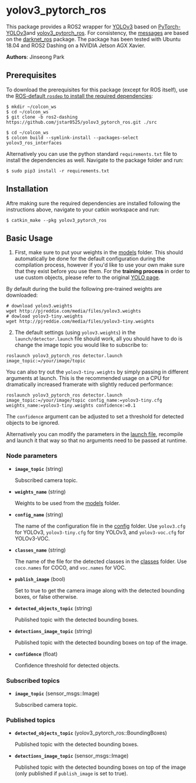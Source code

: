 # yolov3_pytorch_ros

This package provides a ROS2 wrapper for [YOLOv3](https://pjreddie.com/darknet/yolo) based on [PyTorch-YOLOv3](https://github.com/eriklindernoren/PyTorch-YOLOv3)and [yolov3_pytorch_ros](https://github.com/vvasilo/yolov3_pytorch_ros). For consistency, the [messages](msg) are based on the [darknet_ros](https://github.com/leggedrobotics/darknet_ros) package. The package has been tested with Ubuntu 18.04 and ROS2 Dashing on a NVIDIA Jetson AGX Xavier.

**Authors**: Jinseong Park

## Prerequisites

To download the prerequisites for this package (except for ROS itself), use the [ROS-default `rosdep` to install the required dependencies](http://wiki.ros.org/ROS/Tutorials/rosdep):

```
$ mkdir ~/colcon_ws
$ cd ~/colcon_ws
$ git clone -b ros2-dashing https://github.com/jstar0525/yolov3_pytorch_ros.git ./src

$ cd ~/colcon_ws
$ colcon build --symlink-install --packages-select yolov3_ros_interfaces
```

Alternatively you can use the python standard `requirements.txt` file to install the dependencies as well. Navigate to the package folder and run:

```
$ sudo pip3 install -r requirements.txt
```

## Installation

Aftre making sure the required dependencies are installed following the instructions above, navigate to your catkin workspace and run:

```
$ catkin_make --pkg yolov3_pytorch_ros
```

## Basic Usage

1. First, make sure to put your weights in the [models](models) folder. This should automatically be done for the default configuration during the compilation process, however if you'd like to use your own make sure that they exist before you use them. For the **training process** in order to use custom objects, please refer to the original [YOLO page](https://pjreddie.com/darknet/yolo/).

By default during the build the following pre-trained weights are downloaded:

```
# download yolov3.weights
wget http://pjreddie.com/media/files/yolov3.weights
# dowload yolov3-tiny.weights
wget http://pjreddie.com/media/files/yolov3-tiny.weights
```

2. The default settings (using `yolov3.weights`) in the `launch/detector.launch` file should work, all you should have to do is change the image topic you would like to subscribe to:

```
roslaunch yolov3_pytorch_ros detector.launch image_topic:=/your/image/topic
```

You can also try out the `yolov3-tiny.weights` by simply passing in different arguments at launch. This is the recommended usage on a CPU for dramatically increased framerate with slightly reduced performance:

```
roslaunch yolov3_pytorch_ros detector.launch image_topic:=/your/image/topic config_name:=yolov3-tiny.cfg weights_name:=yolov3-tiny.weights confidence:=0.1
```

The `confidence` argument can be adjusted to set a threshold for detected objects to be ignored.

Alternatively you can modify the parameters in the [launch file](launch/detector.launch), recompile and launch it that way so that no arguments need to be passed at runtime.

### Node parameters

* **`image_topic`** (string)

    Subscribed camera topic.

* **`weights_name`** (string)

    Weights to be used from the [models](models) folder.

* **`config_name`** (string)

    The name of the configuration file in the [config](config) folder. Use `yolov3.cfg` for YOLOv3, `yolov3-tiny.cfg` for tiny YOLOv3, and `yolov3-voc.cfg` for YOLOv3-VOC.

* **`classes_name`** (string)

    The name of the file for the detected classes in the [classes](classes) folder. Use `coco.names` for COCO, and `voc.names` for VOC.

* **`publish_image`** (bool)

    Set to true to get the camera image along with the detected bounding boxes, or false otherwise.

* **`detected_objects_topic`** (string)

    Published topic with the detected bounding boxes.

* **`detections_image_topic`** (string)

    Published topic with the detected bounding boxes on top of the image.

* **`confidence`** (float)

    Confidence threshold for detected objects.

### Subscribed topics

* **`image_topic`** (sensor_msgs::Image)

    Subscribed camera topic.

### Published topics    

* **`detected_objects_topic`** (yolov3_pytorch_ros::BoundingBoxes)

    Published topic with the detected bounding boxes.

* **`detections_image_topic`** (sensor_msgs::Image)

    Published topic with the detected bounding boxes on top of the image (only published if `publish_image` is set to true).
